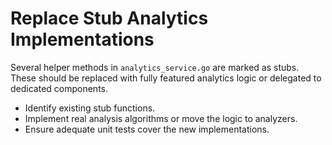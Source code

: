 # Replace Stub Analytics Implementations

Several helper methods in `analytics_service.go` are marked as stubs.
These should be replaced with fully featured analytics logic or delegated to dedicated components.

- Identify existing stub functions.
- Implement real analysis algorithms or move the logic to analyzers.
- Ensure adequate unit tests cover the new implementations.
